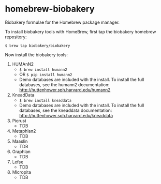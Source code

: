 # homebrew-biobakery
Biobakery formulae for the Homebrew package manager.

To install biobakery tools with HomeBrew, first tap the biobakery homebrew repository:

`` $ brew tap biobakery/biobakery ``

Now install the biobakery tools:

1. HUMAnN2
    * `` $ brew install humann2 ``
    * OR `` $ pip install humann2 ``
    * Demo databases are included with the install. To install the full databases, see the humann2 documentation: http://huttenhower.sph.harvard.edu/humann2
2. KneadData
    * `` $ brew install kneaddata ``
    * Demo databases are included with the install. To install the full databases, see the kneaddata documentation: http://huttenhower.sph.harvard.edu/kneaddata
3. Picrust
    * TDB
4. Metaphlan2
    * TDB
5. Maaslin
    * TDB
6. Graphlan
    * TDB
7. Lefse
    * TDB
8. Micropita
    * TDB

